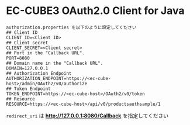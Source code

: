 EC-CUBE3 OAuth2.0 Client for Java
===================================

```
authorization.properties を以下のように設定してください
## Client ID
CLIENT_ID=<Client ID>
## Client secret
CLIENT_SECRET=<Client secret>
## Port in the "Callback URL".
PORT=8080
## Domain name in the "Callback URL".
DOMAIN=127.0.0.1
## Authorization Endpoint
AUTHORIZATION_ENDPOINT=https://<ec-cube-host>/admin/OAuth2/v0/authorize
## Token Endpoint
TOKEN_ENDPOINT=https://<ec-cube-host>/OAuth2/v0/token
## Resource
RESOURCE=https://<ec-cube-host>/api/v0/productsauthsample/1
```

`redirect_uri` は **http://127.0.0.1:8080/Callback** を指定してください
